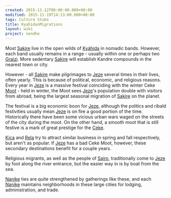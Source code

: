 ```yaml
---
created: 2015-11-12T08:00:00.000+08:00
modified: 2015-11-19T14:13:00.000+08:00
tags: Culture Stubs
title: KyahidanMigrations
layout: wiki
project: nendhe
---
```


Most [Sakire](/content/kyahida_wiki/wiki/Sakire) live in the open wilds of [Kyáhida](/content/kyahida_wiki/wiki/Kyáhida) in nomadic bands. However, each band usually remains in a range - usually within one or perhaps two [Graizi](/content/kyahida_wiki/wiki/Graizi). More sedentary [Sakire](/content/kyahida_wiki/wiki/Sakire) will establish Kandre compounds in the nearest town or city.

However - all [Sakire](/content/kyahida_wiki/wiki/Sakire) make pilgrimages to [Jeze](/content/kyahida_wiki/wiki/Jeze) several times in their lives, often yearly. This is because of political, economic, and religious reasons. Every year in [Jeze](/content/kyahida_wiki/wiki/Jeze) is a massive festival coinciding with the winter Ceke [Moot](/content/kyahida_wiki/wiki/Moot) - held in winter, the Moot sees [Jeze](/content/kyahida_wiki/wiki/Jeze)'s population double with visitors from abroad, being the largest seasonal migration of [Sakire](/content/kyahida_wiki/wiki/Sakire) on the planet.

The festival is a big economic boon for [Jeze](/content/kyahida_wiki/wiki/Jeze), although the politics and ribald festivities usually mean [Jeze](/content/kyahida_wiki/wiki/Jeze) is on fire a good portion of the time. Historically there have been some vicious urban wars waged on the streets of the city during the moot. On the other hand, a smooth moot that is still festive is a mark of great prestige for the [Ceke](/content/kyahida_wiki/wiki/Ceke).

[Kica](/content/kyahida_wiki/wiki/Kica) and [Rela](/content/kyahida_wiki/wiki/Rela) try to attract similar business in spring and fall respectively, but aren't as popular. If [Jeze](/content/kyahida_wiki/wiki/Jeze) has a bad Ceke Moot, however, these secondary destinations benefit for a couple years.

Religious migrants, as well as the people of [Sairo](/content/kyahida_wiki/wiki/Sairo), traditionally come to [Jeze](/content/kyahida_wiki/wiki/Jeze) by foot along the river entrance, but the easier way in is by boat from the sea.

[Nanike](/content/kyahida_wiki/wiki/Nanike) ties are quite strengthened by gatherings like these, and each [Nanike](/content/kyahida_wiki/wiki/Nanike) maintains neighborhoods in these large cities for lodging, administration, and trade.